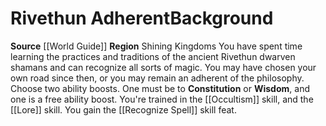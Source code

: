 ﻿---
ability: null
ability_boost: null
feat: null
id: '121'
name: Rivethun Adherent
prerequisite: null
rarity: null
skill: null
source: '[[DATABASE/source/World Guide|World Guide]]'
subcategory: regional
trait: null
type: null

---
# Rivethun Adherent<span class="item-type">Background</span>

**Source** [[World Guide]] 
**Region** Shining Kingdoms
You have spent time learning the practices and traditions of the ancient Rivethun dwarven shamans and can recognize all sorts of magic. You may have chosen your own road since then, or you may remain an adherent of the philosophy.
Choose two ability boosts. One must be to **Constitution** or **Wisdom**, and one is a free ability boost.
You're trained in the [[Occultism]] skill, and the [[Lore]] skill. You gain the [[Recognize Spell]] skill feat.